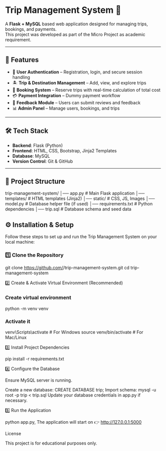 # Trip Management System 🧳

A **Flask + MySQL** based web application designed for managing trips, bookings, and payments.  
This project was developed as part of the Micro Project as academic requirement.

---

## 🚀 Features
- 🔐 **User Authentication** – Registration, login, and secure session handling  
- 🏝️ **Trip & Destination Management** – Add, view, and explore trips  
- 📅 **Booking System** – Reserve trips with real-time calculation of total cost  
- 💳 **Payment Integration** – Dummy payment workflow  
- 📝 **Feedback Module** – Users can submit reviews and feedback  
- 📊 **Admin Panel** – Manage users, bookings, and trips  

---

## 🛠️ Tech Stack
- **Backend**: Flask (Python)  
- **Frontend**: HTML, CSS, Bootstrap, Jinja2 Templates  
- **Database**: MySQL  
- **Version Control**: Git & GitHub  

---

## 📂 Project Structure

trip-management-system/
│── app.py # Main Flask application
│── templates/ # HTML templates (Jinja2)
│── static/ # CSS, JS, Images
│── model.py # Database helper file (if used)
│── requirements.txt # Python dependencies
│── trip.sql # Database schema and seed data

## ⚙️ Installation & Setup

Follow these steps to set up and run the Trip Management System on your local machine:

### 1️⃣ Clone the Repository

git clone https://github.com/<your-username>/trip-management-system.git
cd trip-management-system

2️⃣ Create & Activate Virtual Environment (Recommended)

### Create virtual environment
python -m venv venv

### Activate it
venv\Scripts\activate      # For Windows
source venv/bin/activate   # For Mac/Linux

3️⃣ Install Project Dependencies

pip install -r requirements.txt

4️⃣ Configure the Database

Ensure MySQL server is running.

Create a new database:
CREATE DATABASE trip;
Import schema:
mysql -u root -p trip < trip.sql
Update your database credentials in app.py if necessary.

5️⃣ Run the Application

python app.py,
The application will start on 👉 http://127.0.0.1:5000

License

This project is for educational purposes only.
